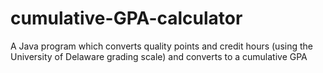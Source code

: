 # cumulative-GPA-calculator
A Java program which converts quality points and credit hours (using the University of Delaware grading scale) and converts to a cumulative GPA
